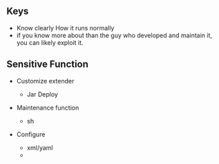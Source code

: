 ## Keys
- Know clearly How it runs normally
- if you know more about than the guy who developed and maintain it, you can likely exploit it.



## Sensitive Function
- Customize extender
  - Jar Deploy

- Maintenance function
  - sh
- Configure 
  - xml/yaml
  - 
